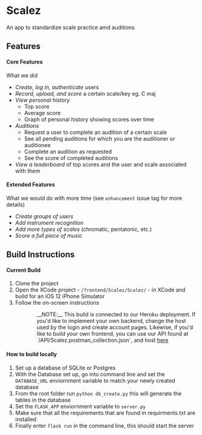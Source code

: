 # __Scalez__ #
An app to standardize scale practice amd auditions

## __Features__ ##

#### Core Features ####
What we did
* _Create, log in, authenticate_ users
* _Record, upload, and score_ a certain scale/key eg. C maj
* _View personal history_
	* Top score
	* Average score
	* Graph of personal history showing scores over time
* _Auditions_
	* Request a user to complete an audition of a certain scale
	* See all pending auditions for which you are the auditioner or auditionee
	* Complete an audition as requested
	* See the score of completed auditions
* _View a leaderboard_ of top scores and the user and scale associated with them

#### Extended Features ####
What we would do with more time (see `enhancement` issue tag for more details)
* _Create groups of users_
* _Add instrument recognition_
* _Add more types of scales_ (chromatic, pentatonic, etc.)
* _Score a full piece of music_

## __Build Instructions__ ##

#### Current Build ####
1. Clone the project
2. Open the XCode project - `/frontend/Scalez/Scalez/` - in XCode and build for an iOS 12 iPhone Simulator
3. Follow the on-screen instructions

<div style="margin-left: 5rem;">__NOTE:__ This build is connected to our Heroku deployment. If you'd like to implement your own backend, change the host used by the login and create account pages. Likewise, if you'd like to build your own frontend, you can use our API found at `/API/Scalez.postman_collection.json`, and host <a href="https://testdeployment-scalez.herokuapp.com">here</a>
</div>


#### How to build locally ####
1.  Set up a database of SQLite or Postgres
2. With the Database set up, go into command line and set the `DATABASE_URL` enviornment variable to match your newly created database
3. From the root folder run `python db_create.py` this will generate the tables in the database
4. Set the `FLASK_APP` enviornment variable to `server.py`
5. Make sure that all the requirements that are found in requirments.txt are installed
6. Finally enter `flask run` in the command line, this should start the server
